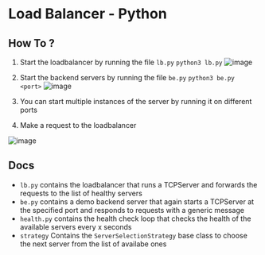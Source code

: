 # Load Balancer - Python

## How To ?
1. Start the loadbalancer by running the file `lb.py`
```python3 lb.py```
![image](https://github.com/user-attachments/assets/d1850814-6b11-4ea1-be90-0ec535d5b03a)

2. Start the backend servers by running the file `be.py`
```python3 be.py <port>```
![image](https://github.com/user-attachments/assets/9f2fd4f2-986a-47c8-a037-e9b28af4ad37)

3. You can start multiple instances of the server by running it on different ports
4. Make a request to the loadbalancer
   
![image](https://github.com/user-attachments/assets/72f331df-4418-4826-8522-dd2bf2ac1821)



## Docs
- `lb.py` contains the loadbalancer that runs a TCPServer and forwards the requests to the list of healthy servers
- `be.py` contains a demo backend server that again starts a TCPServer at the specified port and responds to requests with a generic message
- `health.py` contains the health check loop that checks the health of the available servers every x seconds
- `strategy` Contains the `ServerSelectionStrategy` base class to choose the next server from the list of availabe ones
  
